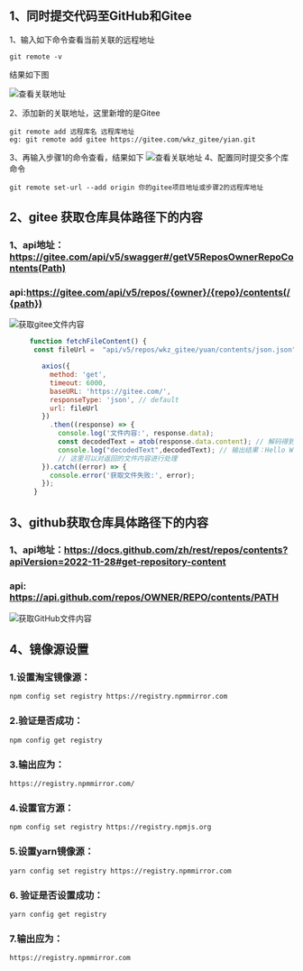 ## 1、同时提交代码至GitHub和Gitee

1、输入如下命令查看当前关联的远程地址

```
git remote -v
```
结果如下图

![查看关联地址](/img/1.png)

2、添加新的关联地址，这里新增的是Gitee
```
git remote add 远程库名 远程库地址
eg: git remote add gitee https://gitee.com/wkz_gitee/yian.git
```
3、再输入步骤1的命令查看，结果如下
![查看关联地址](/img/2.png)
4、配置同时提交多个库命令
```
git remote set-url --add origin 你的gitee项目地址或步骤2的远程库地址
```
## 2、gitee 获取仓库具体路径下的内容
### 1、api地址：https://gitee.com/api/v5/swagger#/getV5ReposOwnerRepoContents(Path)
### api:https://gitee.com/api/v5/repos/{owner}/{repo}/contents(/{path})
![获取gitee文件内容](/img/获取gitee文件内容.png)
```js
     function fetchFileContent() {
      const fileUrl =  "api/v5/repos/wkz_gitee/yuan/contents/json.json";

        axios({
          method: 'get',
          timeout: 6000,
          baseURL: 'https://gitee.com/',
          responseType: 'json', // default
          url: fileUrl
        })
          .then((response) => {
            console.log('文件内容:', response.data);
            const decodedText = atob(response.data.content); // 解码得到明文
            console.log("decodedText",decodedText); // 输出结果：Hello World!
            // 这里可以对返回的文件内容进行处理
        }).catch((error) => {
          console.error('获取文件失败:', error);
        });
      }
```
## 3、github获取仓库具体路径下的内容

### 1、api地址：https://docs.github.com/zh/rest/repos/contents?apiVersion=2022-11-28#get-repository-content
### api: https://api.github.com/repos/OWNER/REPO/contents/PATH
![获取GitHub文件内容](/img/获取GitHub文件内容.png)

## 4、镜像源设置

### 1.设置淘宝镜像源：

```
npm config set registry https://registry.npmmirror.com
```

### 2.验证是否成功：

```
npm config get registry
```

### 3.输出应为：

```
https://registry.npmmirror.com/
```



### 4.设置官方源：

```
npm config set registry https://registry.npmjs.org
```

### 5.设置yarn镜像源：

```
yarn config set registry https://registry.npmmirror.com
```

### 6. 验证是否设置成功：

```
yarn config get registry
```

### 7.输出应为：

```
https://registry.npmmirror.com
```


